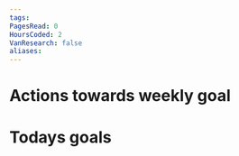 ```yaml
---
tags: 
PagesRead: 0
HoursCoded: 2
VanResearch: false
aliases:
---
```

# Actions towards weekly goal
# Todays goals